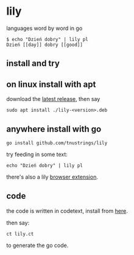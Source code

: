 # lily

languages word by word in go

```
$ echo "Dzień dobry" | lily pl
Dzień [[day]] dobry [[good]]
```

## install and try

## on linux install with apt

download the [latest release](releases/), then say

```
sudo apt install ./lily-<version>.deb
```

## anywhere install with go

```
go install github.com/tnustrings/lily
```

try feeding in some text:

```
echo "Dzień dobry" | lily pl
```

there's also a lily [browser
extension](https://chromewebstore.google.com/detail/tagid-with-google-dict/aacfmkdpcdadjcpohbjfcddomedmfdai).

## code

the code is written in codetext, install from
[here](https://github.com/tnustrings/codetext).

then say:

```
ct lily.ct
```

to generate the go code.